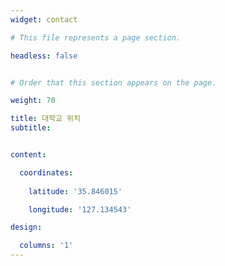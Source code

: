 ```yaml
---
widget: contact

# This file represents a page section.

headless: false


# Order that this section appears on the page.

weight: 70

title: 대학교 위치
subtitle:


content:

  coordinates:
    
    latitude: '35.846015'

    longitude: '127.134543'

design:

  columns: '1'
---
```



